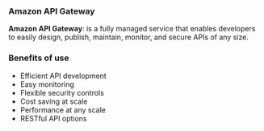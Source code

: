 ### Amazon API Gateway

**Amazon API Gateway**: is a fully managed service that enables developers to easily design, publish, maintain, monitor, and secure APIs of any size.

### Benefits of use

- Efficient API development
- Easy monitoring
- Flexible security controls
- Cost saving at scale
- Performance at any scale
- RESTful API options

